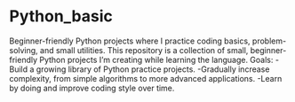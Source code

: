 # Python_basic
Beginner-friendly Python projects where I practice coding basics, problem-solving, and small utilities.
This repository is a collection of small, beginner-friendly Python projects I’m creating while learning the language.
Goals:
  -Build a growing library of Python practice projects.
  -Gradually increase complexity, from simple algorithms to more advanced applications.
  -Learn by doing and improve coding style over time.
